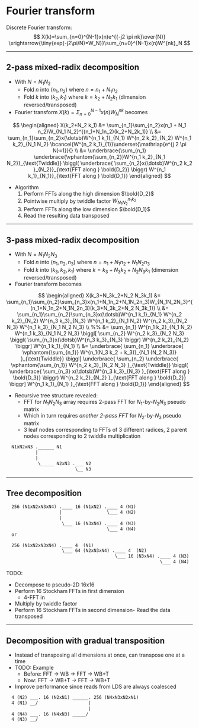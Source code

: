 # Fourier transform

Discrete Fourier transform:
$$
X(k)=\sum_{n=0}^{N-1}x(n)e^{{-j2 \pi nk}\over{N}} \xrightarrow{\tiny{exp(-j2\pi/N)=W_N}}\sum_{n=0}^{N-1}x(n)W^{nk}_N
$$

***

## 2-pass mixed-radix decomposition

- With $N=N_1N_2$
  - Fold $n$ into $(n_1,n_2)$ where $n=n_1+N_1n_2$
  - Fold $k$ into $(k_2,k_1)$ where $k=k_2+N_2 k_1$ (dimension reversed/transposed)
- Fourier transform $X(k)=\Sigma_{n=0}^{N-1}x(n)W^{nk}_N$ becomes

$$
\begin{aligned}
X(k_2+N_2 k_1) &= \sum_{n_1}\sum_{n_2}x(n_1 + N_1 n_2)W_{N_1 N_2}^{(n_1+N_1n_2)(k_2+N_2k_1)} \\
&= \sum_{n_1}\sum_{n_2}x(\dotsb)W^{n_1 k_1}_{N_1} W^{n_2 k_2}_{N_2} W^{n_1 k_2}_{N_1 N_2} \bcancel{W^{n_2 k_1}_{1}}\underset{\mathrlap{e^{j 2 \pi N}=1}}{} \\
&= \underbrace{\sum_{n_1} \underbrace{\vphantom{\sum_{n_2}}W^{n_1 k_2}_{N_1 N_2}}_{\text{Twiddle}}
  \biggl(
    \underbrace{
      \sum_{n_2}x(\dotsb)W^{n_2 k_2
    }_{N_2}}_{\text{FFT along } \bold{D_2}}
  \biggr)
W^{n_1 k_1}_{N_1}}_{\text{FFT along } \bold{D_1}}
\end{aligned}
$$

- Algorithm
  1. Perform FFTs along the high dimension $\bold{D_2}$
  2. Pointwise multiply by twiddle factor $W^{n_1 k_2}_{N_1 N_2}$
  3. Perform FFTs along the low dimension $\bold{D_1}$
  4. Read the resulting data transposed

***

## 3-pass mixed-radix decomposition

- With $N=N_1N_2N_3$
  - Fold $n$ into $(n_1,n_2,n_3)$ where $n=n_1+N_1n_2+N_1N_2n_3$
  - Fold $k$ into $(k_3,k_2,k_1)$ where $k=k_3+N_3k_2+N_2 N_3k_1$ (dimension reversed/transposed)
- Fourier transform becomes

$$
\begin{aligned}
X(k_3+N_3k_2+N_2 N_3k_1) &= \sum_{n_1}\sum_{n_2}\sum_{n_3}x(n_1+N_1n_2+N_1N_2n_3)W_{N_1N_2N_3}^{(n_1+N_1n_2+N_1N_2n_3)(k_3+N_3k_2+N_2 N_3k_1)} \\
&= \sum_{n_1}\sum_{n_2}\sum_{n_3}x(\dotsb)W^{n_1 k_1}_{N_1} W^{n_2 k_2}_{N_2} W^{n_3 k_3}_{N_3} W^{n_1 k_2}_{N_1 N_2} W^{n_2 k_3}_{N_2 N_3} W^{n_1 k_3}_{N_1 N_2 N_3} \\
%% &= \sum_{n_1} W^{n_1 k_2}_{N_1 N_2} W^{n_1 k_3}_{N_1 N_2 N_3} \biggl[ \sum_{n_2} W^{n_2 k_3}_{N_2 N_3} \biggl( \sum_{n_3}x(\dotsb)W^{n_3 k_3}_{N_3} \biggr) W^{n_2 k_2}_{N_2} \biggr] W^{n_1 k_1}_{N_1} \\
&= \underbrace{
\sum_{n_1} \underbrace{ \vphantom{\sum_{n_1}} W^{n_1(N_3 k_2 + k_3)}_{N_1 (N_2 N_3)} }_{\text{Twiddle}}
\biggl[
\underbrace{
  \sum_{n_2} \underbrace{
    \vphantom{\sum_{n_1}} W^{n_2 k_3}_{N_2 N_3} }_{\text{Twiddle}}
  \biggl(
  \underbrace{
    \sum_{n_3} x(\dotsb)W^{n_3 k_3}_{N_3} }_{\text{FFT along } \bold{D_3}}
  \biggr)
W^{n_2 k_2}_{N_2} }_{\text{FFT along } \bold{D_2}}
\biggr]
W^{n_1 k_1}_{N_1}
}_{\text{FFT along } \bold{D_1}}
\end{aligned}
$$

- Recursive tree structure revealed:
  - FFT for $N_1 N_2 N_3$ array requires 2-pass FFT for $N_1$-by-$N_2 N_3$ pseudo matrix
  - Which in turn requires *another 2-pass FFT* for $N_2$-by-$N_3$ pseudo matrix
  - 3 leaf nodes corresponding to FFTs of 3 different radices, 2 parent nodes corresponding to 2 twiddle multiplication

```txt
  N1xN2xN3 .______ N1
           |
           |
            \_____ N2xN3 .___ N2
                          \__ N3
```

***

## Tree decomposition

```txt
  256 (N1xN2xN3xN4) .____ 16 (N1xN2) .____ 4 (N1)
                    |                 \___ 4 (N2)
                    |
                     \___ 16 (N3xN4) .____ 4 (N3)
                                      \___ 4 (N4)
  or

  256 (N1xN2xN3xN4) .____ 4  (N1)
                     \___ 64 (N2xN3xN4) .____ 4  (N2)
                                         \___ 16 (N3xN4) .____ 4 (N3)
                                                          \___ 4 (N4)
```

TODO:
- Decompose to pseudo-2D 16x16
- Perform 16 Stockham FFTs in first dimension
  - 4-FFT in
- Multiply by twiddle factor
- Perform 16 Stockham FFTs in second dimension- Read the data transposed

***

## Decomposition with gradual transposition

- Instead of transposing all dimensions at once, can transpose one at a time
- TODO: Example
  - Before: FFT -> WB   -> FFT -> WB+T
  - Now:    FFT -> WB+T -> FFT -> WB+T
- Improve performance since reads from LDS are always coalesced

```txt
  4 (N2) ___. 16 (N2xN1) ______. 256 (N4xN3xN2xN1)
  4 (N1) __/                   |
                               |
  4 (N4) ___. 16 (N4xN3) _____/
  4 (N3) __/
```

